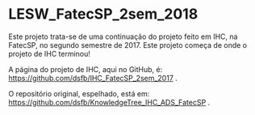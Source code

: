 # LESW_FatecSP_2sem_2018

Este projeto trata-se de uma continuação do projeto feito em IHC, na FatecSP, no segundo semestre de 2017.
Este projeto começa de onde o projeto de IHC terminou!

A página do projeto de IHC, aqui no GitHub, é:
https://github.com/dsfb/IHC_FatecSP_2sem_2017
.

O repositório original, espelhado, está em: 
https://github.com/dsfb/KnowledgeTree_IHC_ADS_FatecSP 
.
